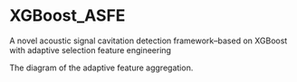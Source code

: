 # XGBoost_ASFE
A novel acoustic signal cavitation detection framework–based on XGBoost with adaptive selection feature engineering

The diagram of the adaptive feature aggregation.

